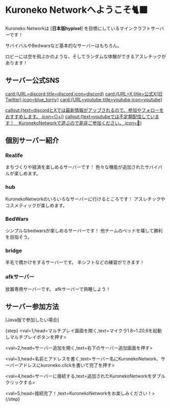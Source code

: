 #  **Kuroneko Networkへようこそ🐈‍⬛** 

Kuroneko Networkは [**日本版hypixel**] を目標にしているマインクラフトサーバーです！

サバイバルやBedwarsなど基本的なサーバーはもちろん。　

ロビーには空を飛ぶかのような、そしてランダムな体験ができるアスレチックがあります！


## サーバー公式SNS
<card:{URL=discord,title=discord,icon=discord}> <card:{URL=X,title=公式X(旧Twitter),icon=blue_torriy}> <card:{URL=youtube,title=youtube,icon=youtube}>

<callout:{text=discordとXでは最新情報がアップされるので、参加やフォローをおすすめします。,icon=○+i}>
<callout:{text=youtubeでは不定期配信しています！　KuronekoNetworkで遊ぶので是非ご参加ください。,icon=🔴}>


## 個別サーバー紹介

### Realife
まちづくりや経済を楽しめるサーバーです！
色々な機能が追加されたサバイバルが楽しめます。

### hub
KuronekoNetworkのいろいろなサーバーに行けるところです！
アスレチックやコスメティックが楽しめます。

### BedWars
シンプルなbedwarsが楽しめるサーバーです！
他チームのベッドを壊して勝利を目指そう。

### bridge
羊毛で橋かけをするサーバーです。
半シフトなどの練習ができます！

### afkサーバー
放置専用サーバーです。
afkサーバーで熟睡しよう！


## サーバー参加方法

\[Java版で参加したい場合]

{step}
  <val=1,head=マルチプレイ画面を開く,text=マイクラ1.8~1.20.6を起動しマルチプレイボタンを押す>
  <image>

  <val=2,head=サーバー追加を開く,text=右下のサーバー追加画面を押す>
  <image>

  <val=3,head=名前とアドレスを書く,text=サーバー名にKuronekoNetwork、サーバーアドレスにkuroneko.clickを書いて完了を押す>
  <image>

  <val=4,head=サーバーに接続する,text=追加されたKuronekoNetworkをダブルクリックする>
  <image>

  <val=5,head=接続完了！,text=KuronekoNetworkをお楽しみください！>
{/step}
